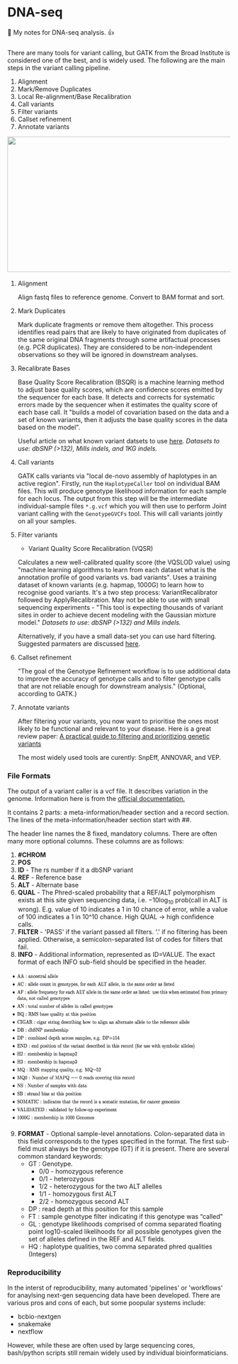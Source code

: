# DNA-seq

:notebook: My notes for DNA-seq analysis. :+1: 


### 

There are many tools for variant calling, but GATK from the Broad Institute is considered one of the best, and is widely used.
The following are the main steps in the variant calling pipeline.

1) Alignment
2) Mark/Remove Duplicates
3) Local Re-alignment/Base Recalibration
4) Call variants
5) Filter variants
6) Callset refinement 
7) Annotate variants


<img src="https://software.broadinstitute.org/gatk/img/BP_workflow_3.6.png" width="564" height="306"/>

1) Alignment

   Align fastq files to reference genome. Convert to BAM format and sort.

2) Mark Duplicates

   Mark duplicate fragments or remove them altogether. This process identifies read pairs that are likely to have originated from duplicates of the same original DNA fragments through some artifactual processes (e.g. PCR duplicates). They are considered to be non-independent observations so they will be ignored in downstream analyses. 
   
3) Recalibrate Bases

   Base Quality Score Recalibration (BSQR) is a machine learning method to adjust base quality scores, which are confidence scores emitted by the sequencer for each base. It detects and corrects for systematic errors made by the sequencer when it estimates the quality score of each base call. It "builds a model of covariation based on the data and a set of known variants, then it adjusts the base quality scores in the data based on the model". 
   
   Useful article on what known variant datsets to use [here](https://software.broadinstitute.org/gatk/documentation/article.php?id=1247). *Datasets to use: dbSNP (>132), Mills indels, and 1KG indels.* 
   
4) Call variants

   GATK calls variants via "local de-novo assembly of haplotypes in an active region". Firstly, run the `HaplotypeCaller` tool on individual BAM files. This will produce genotype likelihood information for each sample for each locus. The output from this step will be the intermediate individual-sample files `*.g.vcf` which you will then use to perform Joint variant calling with the `GenotypeGVCFs` tool. This will call variants jointly on all your samples.
   
5) Filter variants
   - Variant Quality Score Recalibration (VQSR)

   Calculates a new well-calibrated quality score (the VQSLOD value) using "machine learning algorithms to learn from each dataset what is the annotation profile of good variants vs. bad variants". Uses a training dataset of known variants (e.g. hapmap, 1000G) to learn how to recognise good variants. It's a two step process: VariantRecalibrator followed by ApplyRecalibration. May not be able to use with small sequencing experiments - "This tool is expecting thousands of variant sites in order to achieve decent modeling with the Gaussian mixture model." *Datasets to use: dbSNP (>132) and Mills indels.* 
   
   Alternatively, if you have a small data-set you can use hard filtering. Suggested parmaters are discussed [here](https://software.broadinstitute.org/gatk/documentation/article.php?id=3225).
   
   
6) Callset refinement

   "The goal of the Genotype Refinement workflow is to use additional data to improve the accuracy of genotype calls and to filter genotype calls that are not reliable enough for downstream analysis." (Optional, according to GATK.)

   

7) Annotate variants

   After filtering your variants, you now want to prioritise the ones most likely to be functional and relevant to your disease. Here is a great review paper: [A practical guide to filtering and prioritizing genetic variants](https://www.biotechniques.com/BiotechniquesJournal/2017/January/A-practical-guide-to-filtering-and-prioritizing-genetic-variants/biotechniques-365454.html?pageNum=1)

   The most widely used tools are curently: SnpEff, ANNOVAR, and VEP.

### File Formats

The output of a variant caller is a vcf file. It describes variation in the genome.  Information here is from the [official documentation.](http://samtools.github.io/hts-specs/VCFv4.3.pdf)

It contains 2 parts: a meta-information/header section and a record section. The lines of the meta-information/header section start with ##.

The header line names the 8 fixed, mandatory columns. There are often many more optional columns. These columns are as follows: 

1. **#CHROM**
2. **POS**
3. **ID** - The rs number if it a dbSNP variant
4. **REF** - Reference base
5. **ALT** - Alternate base
6. **QUAL** - The Phred-scaled probability that a REF/ALT polymorphism exists at this site given sequencing data, i.e. −10log<sub>10</sub> prob(call in ALT is wrong). E.g. value of 10 indicates a 1 in 10 chance of error, while a value of 100 indicates a 1 in 10^10 chance. High QUAL -> high confidence calls.
7. **FILTER** - 'PASS' if the variant passed all filters. '.' if no filtering has been applied. Otherwise, a semicolon-separated list of codes for filters that fail.
8. **INFO** - Additional information, represented as ID=VALUE. The exact format of each INFO sub-field should be specified in the header.

<img src="https://github.com/cobri/DNA-seq/blob/master/VCF_INFO.png?raw=true" width="600" height="340"/>



9. **FORMAT** - Optional sample-level annotations. Colon-separated data in this field corresponds to the types specified in the format. The first sub-field must always be the genotype (GT) if it is present. There are several common standard keywords:
    * GT : Genotype. 
      - 0/0 - homozygous reference
      - 0/1 - heterozygous
      - 1/2 - heterozygous for the two ALT allelles
      - 1/1 - homozygous first ALT
      - 2/2 - homozygous second ALT
    * DP : read depth at this position for this sample
    * FT : sample genotype filter indicating if this genotype was “called”
    * GL : genotype likelihoods comprised of comma separated floating point log10-scaled likelihoods for all possible genotypes given the set of alleles defined in the REF and ALT fields.
    * HQ : haplotype qualities, two comma separated phred qualities (Integers)



### Reproducibility

In the interst of reproducibility, many automated 'pipelines' or 'workflows' for anaylsing next-gen sequencing data have been developed. There are various pros and cons of each, but some poopular systems include:

* bcbio-nextgen
* snakemake
* nextflow

However, while these are often used by large sequencing cores, bash/python scripts still remain widely used by individual bioinformaticians.
